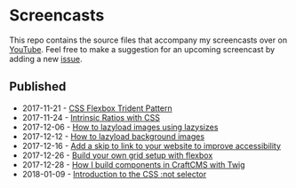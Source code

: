 # Screencasts

This repo contains the source files that accompany my screencasts over on [YouTube](https://www.youtube.com/channel/UC2jJoQlzvLPvnYfowAEVaOg). Feel free to make a suggestion for an upcoming screencast by adding a new [issue](https://github.com/alexcarpenter/screencasts/issues/new).

## Published
- 2017-11-21 - [CSS Flexbox Trident Pattern](https://www.youtube.com/watch?v=7HE_ByY4hDo)
- 2017-11-24 - [Intrinsic Ratios with CSS](https://www.youtube.com/watch?v=iSaBRUgAXnk)
- 2017-12-06 - [How to lazyload images using lazysizes](https://www.youtube.com/watch?v=Uwnmn65cMec)
- 2017-12-12 - [How to lazyload background images](https://www.youtube.com/watch?v=UFKlvJO6GoA)
- 2017-12-16 - [Add a skip to link to your website to improve accessibility
](https://www.youtube.com/watch?v=sac2majyv1w)
- 2017-12-26 - [Build your own grid setup with flexbox](https://www.youtube.com/watch?v=PfKepdRfDCw)
- 2017-12-28 - [How I build components in CraftCMS with Twig](https://www.youtube.com/watch?v=FNIM8MvUL-Q)
- 2018-01-09 - [Introduction to the CSS :not selector](https://www.youtube.com/watch?v=RMVNySfb1-s)
